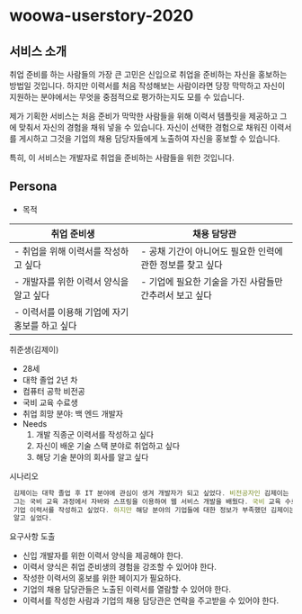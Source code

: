 # woowa-userstory-2020

## 서비스 소개

취업 준비를 하는 사람들의 가장 큰 고민은 신입으로 취업을 준비하는 자신을 홍보하는 방법일 것입니다.
하지만 이력서를 처음 작성해보는 사람이라면 당장 막막하고 자신이 지원하는 분야에서는 무엇을 중점적으로 평가하는지도 모를 수 있습니다.

제가 기획한 서비스는 처음 준비가 막막한 사람들을 위해 이력서 템플릿을 제공하고 그에 맞춰서 자신의 경험을 채워 넣을 수 있습니다.
자신이 선택한 경험으로 채워진 이력서를 게시하고 그것을 기업의 채용 담당자들에게 노출하여 자신을 홍보할 수 있습니다.

특히, 이 서비스는 개발자로 취업을 준비하는 사람들을 위한 것입니다.

## Persona

- 목적

|취업 준비생|채용 담당관|
|--------|--------|
|- 취업을 위해 이력서를 작성하고 싶다|- 공채 기간이 아니어도 필요한 인력에 관한 정보를 찾고 싶다|
|- 개발자를 위한 이력서 양식을 알고 싶다|- 기업에 필요한 기술을 가진 사람들만 간추려서 보고 싶다|
|- 이력서를 이용해 기업에 자기 홍보를 하고 싶다| |

취준생(김제이)

 - 28세
 - 대학 졸업 2년 차
 - 컴퓨터 공학 비전공
 - 국비 교육 수료생
 - 취업 희망 분야: 백 엔드 개발자
 - Needs
    1) 개발 직종군 이력서를 작성하고 싶다
    2) 자신이 배운 기술 스택 분야로 취업하고 싶다
    3) 해당 기술 분야의 회사를 알고 싶다


시나리오

```js
 김제이는 대학 졸업 후 IT 분야에 관심이 생겨 개발자가 되고 싶었다. 비전공자인 김제이는 국비 교육을 수강하였다.
 그는 국비 교육 과정에서 자바와 스프링을 이용하여 웹 서비스 개발을 배웠다. 국비 교육 수료 후 자신이 배운 기술과 프로젝트를 살려서
 기업 이력서를 작성하고 싶었다. 하지만 해당 분야의 기업들에 대한 정보가 부족했던 김제이는 이력서를 작성하는 방법과 자신을 홍보할 방법을
 알고 싶었다.
```

요구사항 도출

 - 신입 개발자를 위한 이력서 양식을 제공해야 한다.
 - 이력서 양식은 취업 준비생의 경험을 강조할 수 있어야 한다.
 - 작성한 이력서의 홍보를 위한 페이지가 필요하다.
 - 기업의 채용 담당관들은 노출된 이력서를 열람할 수 있어야 한다.
 - 이력서를 작성한 사람과 기업의 채용 담당관은 연락을 주고받을 수 있어야 한다.
 